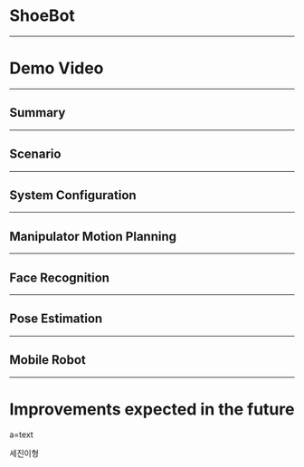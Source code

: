 # ShoeBot
-----------
# Demo Video
----
## Summary
----
## Scenario
----
## System Configuration
----
## Manipulator Motion Planning
----
## Face Recognition
----
## Pose Estimation
----
## Mobile Robot
-----
# Improvements expected in the future
a=text

세진이형
